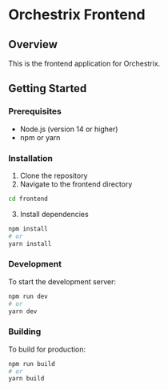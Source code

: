 # Orchestrix Frontend

## Overview
This is the frontend application for Orchestrix.

## Getting Started

### Prerequisites
- Node.js (version 14 or higher)
- npm or yarn

### Installation
1. Clone the repository
2. Navigate to the frontend directory
```bash
cd frontend
```
3. Install dependencies
```bash
npm install
# or
yarn install
```

### Development
To start the development server:
```bash
npm run dev
# or
yarn dev
```

### Building
To build for production:
```bash
npm run build
# or
yarn build
```
